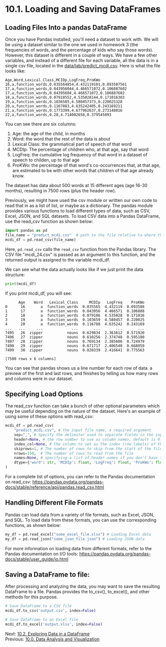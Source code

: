 # 10.1. Loading and Saving DataFrames

## Loading Files Into a pandas DataFrame
Once you have Pandas installed, you'll need a dataset to work with. We will be using a dataset similar to the one we 
used in homework 3 (the frequencies of words, and the percentage of kids who say those words). However, this dataset
is different in a couple of ways. We have a few other variables, and instead of a different file for each variable, all 
the data is in a single csv file, located in the [data/lab/predict_mcdi.csv](../data/lab10/predict_mcdi.csv). Here is 
what the file looks like:
```text
Age,Word,Lexical_Class,MCIDp,LogFreq,ProKWo
16,a,function_words,0.035564854,4.432119101,0.093587561
17,a,function_words,0.043956044,4.466571072,0.106887602
17,a,function_words,0.04395604,4.466571072,0.106887602
18,a,function_words,0.07918552,4.535028144,0.171016303
19,a,function_words,0.1036585,4.580457373,0.220025328
20,a,function_words,0.1167883,4.635242405,0.243169211
21,a,function_words,0.1773399,4.677962637,0.273148016
22,a,function_words,0.28,4.714002658,0.379545093
```
You can see there are six columns:
1) Age: the age of the child, in months
2) Word: the word that the rest of the data is about
3) Lexical Class: the grammatical part of speech of that word
4) MCDIp: The percentage of children who, at that age, say that word
5) LogFreq: the cumulative log frequency of that word in a dataset of speech to childen, up to that age
6) ProKWo: the percentage of that word's co-occurrences that, at that age, are estimated to be with other words that
children of that age already know.

The dataset has data about 500 words at 15 different ages (age 16-30 months), resulting in 7500 rows (plus the header 
row).

Previously, we might have used the csv module or written our own code to read that in as a list of list, or maybe as a 
dictionary. The pandas module provides various functions to load different types of data, such as CSV, Excel, JSON, 
and SQL datasets. To load CSV data into a Pandas DataFrame, use the read_csv function as shown below:

```python
import pandas as pd
file_name = "predict_mcdi.csv"  # path to the file relative to where the script this code is
mcdi_df = pd.read_csv(file_name)
```
Here, `pd.read_csv` calls the `read_csv` function from the Pandas library. The CSV file "mcdi_24.csv" is passed as an 
argument to this function, and the returned output is assigned to the variable mcdi_df.

We can see what the data actually looks like if we just print the data structure:
```python
print(mcdi_df)
```
If you print mcdi_df, you will see:
```text
      Age    Word   Lexical_Class     MCDIp   LogFreq    ProKWo
0      16       a  function_words  0.035565  4.432119  0.093588
1      17       a  function_words  0.043956  4.466571  0.106888
2      18       a  function_words  0.079186  4.535028  0.171016
3      19       a  function_words  0.103659  4.580457  0.220025
4      20       a  function_words  0.116788  4.635242  0.243169
...   ...     ...             ...       ...       ...       ...
7495   26  zipper           nouns  0.629834  2.363612  0.571920
7496   27  zipper           nouns  0.610256  2.374748  0.595180
7497   28  zipper           nouns  0.769134  2.385606  0.724979
7498   29  zipper           nouns  0.671717  2.406540  0.668059
7499   30  zipper           nouns  0.820339  2.416641  0.775563

[7500 rows x 6 columns]
```
You can see that pandas shows us a line number for each row of data. a preview of the first and last rows, and finishes 
by telling us how many rows and columns were in our dataset.

## Specifying Load Options
The read_csv function can take a bunch of other optional parameters which may be useful depending on the nature of the 
dataset. Here's an example of using some of these options with read_csv:

```python
mcdi_df = pd.read_csv(
    "predict_mcdi.csv", # the input file name, a required argument
    sep=",", # Specify the delimiter used to separate fields in the input file. By default, it is set to ","
    header=None, # the row number to use as column names, default is 0. If None, names will be auto-generated
    index_col=None, # the column to set as the index (row labels) of the DataFrame
    skiprows=1, # The number of rows to skip from the start of the file
    nrows=150,  # The number of rows to read from the file
    names=None, # specifying a list of header names if you don't have them in the file
    dtype={'word': str, 'MCDIp': float, 'LogFreq': float, 'ProKWo': float} # if you want to specify the column data type
)
```
For a complete list of options, you can refer to the Pandas documentation on read_csv:
https://pandas.pydata.org/pandas-docs/stable/reference/api/pandas.read_csv.html

## Handling Different File Formats

Pandas can load data from a variety of file formats, such as Excel, JSON, and SQL. To load data from these formats, 
you can use the corresponding functions, as shown below:
```python
my_df = pd.read_excel("some_excel_file.xlsx") # Loading Excel data
my_df = pd.read_json("some_json_file.json") # Loading JSON data
```
For more information on loading data from different formats, refer to the Pandas documentation on I/O 
tools: https://pandas.pydata.org/pandas-docs/stable/user_guide/io.html


## Saving a DataFrame to file:
After processing and analyzing the data, you may want to save the resulting DataFrame to a file. Pandas provides 
the to_csv(), to_excel(), and other methods for this purpose.
```python
# Save DataFrame to a CSV file
mcdi_df.to_csv('output.csv', index=False)

# Save DataFrame to an Excel file
mcdi_df.to_excel('output.xlsx', index=False)
```

Next: [10.2. Exploring Data in a DataFrame](10.2.%20Exploring%20DataFrames.md)<br>
Previous: [10.0. Data Analysis and Visualization](10.0.%20Data%20Analysis%20and%20Visualization.md)
